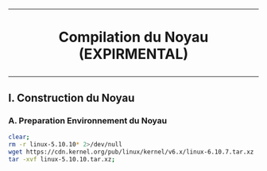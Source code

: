 --------------------------------------------------------------------------------------
# <p align='center'> Compilation du Noyau (EXPIRMENTAL) </p>

--------------------------------------------------------------------------------------
## I. Construction du Noyau
### A. Preparation Environnement du Noyau
``` bash
clear;
rm -r linux-5.10.10* 2>/dev/null
wget https://cdn.kernel.org/pub/linux/kernel/v6.x/linux-6.10.7.tar.xz
tar -xvf linux-5.10.10.tar.xz;
```
